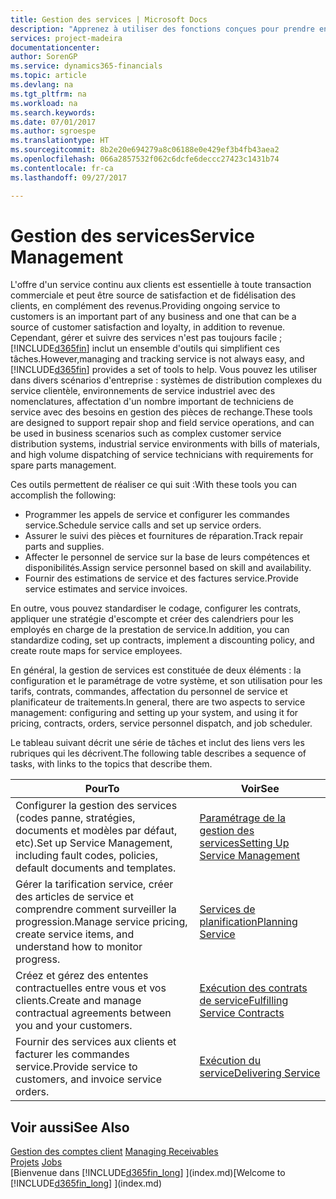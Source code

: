 ```yaml
---
title: Gestion des services | Microsoft Docs
description: "Apprenez à utiliser des fonctions conçues pour prendre en charge les opérations de l'atelier de réparation et du service clientèle."
services: project-madeira
documentationcenter: 
author: SorenGP
ms.service: dynamics365-financials
ms.topic: article
ms.devlang: na
ms.tgt_pltfrm: na
ms.workload: na
ms.search.keywords: 
ms.date: 07/01/2017
ms.author: sgroespe
ms.translationtype: HT
ms.sourcegitcommit: 8b2e20e694279a8c06188e0e429ef3b4fb43aea2
ms.openlocfilehash: 066a2857532f062c6dcfe6deccc27423c1431b74
ms.contentlocale: fr-ca
ms.lasthandoff: 09/27/2017

---
```

# <a name="service-management"></a><span data-ttu-id="d2dcd-103">Gestion des services</span><span class="sxs-lookup"><span data-stu-id="d2dcd-103">Service Management</span></span>
<span data-ttu-id="d2dcd-104">L'offre d'un service continu aux clients est essentielle à toute transaction commerciale et peut être source de satisfaction et de fidélisation des clients, en complément des revenus.</span><span class="sxs-lookup"><span data-stu-id="d2dcd-104">Providing ongoing service to customers is an important part of any business and one that can be a source of customer satisfaction and loyalty, in addition to revenue.</span></span> <span data-ttu-id="d2dcd-105">Cependant, gérer et suivre des services n'est pas toujours facile ; [!INCLUDE[d365fin](includes/d365fin_md.md)] inclut un ensemble d'outils qui simplifient ces tâches.</span><span class="sxs-lookup"><span data-stu-id="d2dcd-105">However,managing and tracking service is not always easy, and [!INCLUDE[d365fin](includes/d365fin_md.md)] provides a set of tools to help.</span></span> <span data-ttu-id="d2dcd-106">Vous pouvez les utiliser dans divers scénarios d'entreprise : systèmes de distribution complexes du service clientèle, environnements de service industriel avec des nomenclatures, affectation d'un nombre important de techniciens de service avec des besoins en gestion des pièces de rechange.</span><span class="sxs-lookup"><span data-stu-id="d2dcd-106">These tools are designed to support repair shop and field service operations, and can be used in business scenarios such as complex customer service distribution systems, industrial service environments with bills of materials, and high volume dispatching of service technicians with requirements for spare parts management.</span></span>  

 <span data-ttu-id="d2dcd-107">Ces outils permettent de réaliser ce qui suit :</span><span class="sxs-lookup"><span data-stu-id="d2dcd-107">With these tools you can accomplish the following:</span></span>  

* <span data-ttu-id="d2dcd-108">Programmer les appels de service et configurer les commandes service.</span><span class="sxs-lookup"><span data-stu-id="d2dcd-108">Schedule service calls and set up service orders.</span></span>  
* <span data-ttu-id="d2dcd-109">Assurer le suivi des pièces et fournitures de réparation.</span><span class="sxs-lookup"><span data-stu-id="d2dcd-109">Track repair parts and supplies.</span></span>  
* <span data-ttu-id="d2dcd-110">Affecter le personnel de service sur la base de leurs compétences et disponibilités.</span><span class="sxs-lookup"><span data-stu-id="d2dcd-110">Assign service personnel based on skill and availability.</span></span>  
* <span data-ttu-id="d2dcd-111">Fournir des estimations de service et des factures service.</span><span class="sxs-lookup"><span data-stu-id="d2dcd-111">Provide service estimates and service invoices.</span></span>  

<span data-ttu-id="d2dcd-112">En outre, vous pouvez standardiser le codage, configurer les contrats, appliquer une stratégie d'escompte et créer des calendriers pour les employés en charge de la prestation de service.</span><span class="sxs-lookup"><span data-stu-id="d2dcd-112">In addition, you can standardize coding, set up contracts, implement a discounting policy, and create route maps for service employees.</span></span>  

<span data-ttu-id="d2dcd-113">En général, la gestion de services est constituée de deux éléments : la configuration et le paramétrage de votre système, et son utilisation pour les tarifs, contrats, commandes, affectation du personnel de service et planificateur de traitements.</span><span class="sxs-lookup"><span data-stu-id="d2dcd-113">In general, there are two aspects to service management: configuring and setting up your system, and using it for pricing, contracts, orders, service personnel dispatch, and job scheduler.</span></span>  

<span data-ttu-id="d2dcd-114">Le tableau suivant décrit une série de tâches et inclut des liens vers les rubriques qui les décrivent.</span><span class="sxs-lookup"><span data-stu-id="d2dcd-114">The following table describes a sequence of tasks, with links to the topics that describe them.</span></span>   

|<span data-ttu-id="d2dcd-115">**Pour**</span><span class="sxs-lookup"><span data-stu-id="d2dcd-115">**To**</span></span>|<span data-ttu-id="d2dcd-116">**Voir**</span><span class="sxs-lookup"><span data-stu-id="d2dcd-116">**See**</span></span>|  
|------------|-------------|  
|<span data-ttu-id="d2dcd-117">Configurer la gestion des services (codes panne, stratégies, documents et modèles par défaut, etc).</span><span class="sxs-lookup"><span data-stu-id="d2dcd-117">Set up Service Management, including fault codes, policies, default documents and templates.</span></span>|[<span data-ttu-id="d2dcd-118">Paramétrage de la gestion des services</span><span class="sxs-lookup"><span data-stu-id="d2dcd-118">Setting Up Service Management</span></span>](service-setup-service.md)|  
|<span data-ttu-id="d2dcd-119">Gérer la tarification service, créer des articles de service et comprendre comment surveiller la progression.</span><span class="sxs-lookup"><span data-stu-id="d2dcd-119">Manage service pricing, create service items, and understand how to monitor progress.</span></span>|[<span data-ttu-id="d2dcd-120">Services de planification</span><span class="sxs-lookup"><span data-stu-id="d2dcd-120">Planning Service</span></span>](service-plan-service.md)|  
|<span data-ttu-id="d2dcd-121">Créez et gérez des ententes contractuelles entre vous et vos clients.</span><span class="sxs-lookup"><span data-stu-id="d2dcd-121">Create and manage contractual agreements between you and your customers.</span></span>|[<span data-ttu-id="d2dcd-122">Exécution des contrats de service</span><span class="sxs-lookup"><span data-stu-id="d2dcd-122">Fulfilling Service Contracts</span></span>](service-fulfill-service-contracts.md)|  
|<span data-ttu-id="d2dcd-123">Fournir des services aux clients et facturer les commandes service.</span><span class="sxs-lookup"><span data-stu-id="d2dcd-123">Provide service to customers, and invoice service orders.</span></span>|[<span data-ttu-id="d2dcd-124">Exécution du service</span><span class="sxs-lookup"><span data-stu-id="d2dcd-124">Delivering Service</span></span>](service-deliver-service.md)|  

## <a name="see-also"></a><span data-ttu-id="d2dcd-125">Voir aussi</span><span class="sxs-lookup"><span data-stu-id="d2dcd-125">See Also</span></span>  
<span data-ttu-id="d2dcd-126">[Gestion des comptes client](receivables-manage-receivables.md) </span><span class="sxs-lookup"><span data-stu-id="d2dcd-126">[Managing Receivables](receivables-manage-receivables.md) </span></span>  
<span data-ttu-id="d2dcd-127">[Projets](projects-how-create-jobs.md) </span><span class="sxs-lookup"><span data-stu-id="d2dcd-127">[Jobs](projects-how-create-jobs.md) </span></span>  
<span data-ttu-id="d2dcd-128">[Bienvenue dans [!INCLUDE[d365fin_long](includes/d365fin_long_md.md)] ](index.md)</span><span class="sxs-lookup"><span data-stu-id="d2dcd-128">[Welcome to [!INCLUDE[d365fin_long](includes/d365fin_long_md.md)] ](index.md)</span></span>

